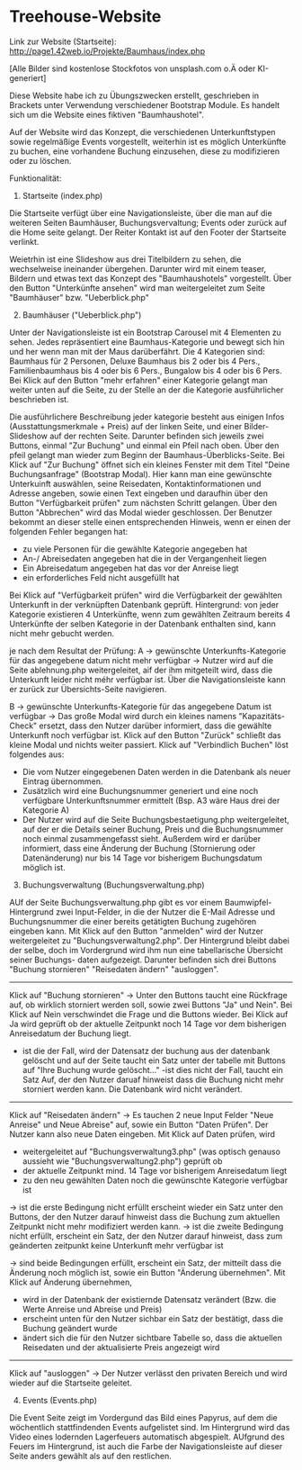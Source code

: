 # Treehouse-Website

Link zur Website (Startseite):
http://page1.42web.io/Projekte/Baumhaus/index.php

[Alle Bilder sind kostenlose Stockfotos von unsplash.com o.Ä oder KI-generiert]


Diese Website habe ich zu Übungszwecken erstellt, geschrieben in Brackets unter Verwendung verschiedener Bootstrap Module.
Es handelt sich um die Website eines fiktiven "Baumhaushotel".

Auf der Website wird das Konzept, die verschiedenen Unterkunftstypen sowie regelmäßige Events vorgestellt, 
weiterhin ist es möglich Unterkünfte zu buchen, eine vorhandene Buchung einzusehen,
diese zu modifizieren oder zu löschen.


Funktionalität:

1. Startseite (index.php)

Die Startseite verfügt über eine Navigationsleiste, über die man auf die weiteren Seiten Baumhäuser, 
Buchungsvervaltung; Events oder zurück auf die Home seite gelangt.
Der Reiter Kontakt ist auf den Footer der Startseite verlinkt.

Weietrhin ist eine Slideshow aus drei Titelbildern zu sehen, die wechselweise ineinander übergehen.
Darunter wird mit einem teaser, Bildern und etwas text das Konzept des "Baumhaushotels" vorgestellt.
Über den Button "Unterkünfte ansehen" wird man weitergeleitet zum Seite "Baumhäuser" bzw. "Ueberblick.php"

2. Baumhäuser ("Ueberblick.php")

Unter der Navigationsleiste ist ein Bootstrap Carousel mit 4 Elementen zu sehen. Jedes repräsentiert 
eine Baumhaus-Kategorie und bewegt sich hin und her wenn man mit der Maus darüberfährt.
Die 4 Kategorien sind: Baumhaus für 2 Personen, Deluxe Baumhaus bis 2 oder bis 4 Pers., 
Familienbaumhaus bis 4 oder bis 6 Pers., Bungalow bis 4 oder bis 6 Pers.
Bei Klick auf den Button "mehr erfahren" einer Kategorie gelangt man weiter unten auf die Seite, 
zu der Stelle an der die Kategorie ausführlicher beschrieben ist.

Die ausführlichere Beschreibung jeder kategorie besteht aus 
einigen Infos (Ausstattungsmerkmale + Preis) auf der linken Seite, und einer Bilder-Slideshow auf der rechten Seite.
Darunter befinden sich jeweils zwei Buttons, einmal "Zur Buchung" und einmal ein Pfeil nach oben. 
Über den pfeil gelangt man wieder zum Beginn der Baumhaus-Überblicks-Seite.
Bei Klick auf "Zur Buchung" öffnet sich ein kleines Fenster mit dem Titel "Deine Buchungsanfrage" (Bootstrap Modal).
Hier kann man eine gewünschte Unterkuinft auswählen, seine Reisedaten, Kontaktinformationen 
und Adresse angeben, sowie einen Text eingeben und daraufhin über den Button "Verfügbarkeit prüfen" 
zum nächsten Schritt gelangen.
Über den Button "Abbrechen" wird das Modal wieder geschlossen.
Der Benutzer bekommt an dieser stelle einen entsprechenden Hinweis, wenn er einen der folgenden Fehler begangen hat:
- zu viele Personen für die gewählte Kategorie angegeben hat
- An-/ Abreisedaten angegeben hat die in der Vergangenheit liegen
- Ein Abreisedatum angegeben hat das vor der Anreise liegt
- ein erforderliches Feld nicht ausgefüllt hat

Bei Klick auf "Verfügbarkeit prüfen" wird die Verfügbarkeit der gewählten Unterkunft in der verknüpften Datenbank geprüft.
Hintergrund: von jeder Kategorie existieren 4 Unterkünfte, wenn zum gewählten Zeitraum bereits 4 Unterkünfte der selben
Kategorie in der Datenbank enthalten sind, kann nicht mehr gebucht werden.

je nach dem Resultat der Prüfung:
 A -> gewünschte Unterkunfts-Kategorie für das angegebene datum nicht mehr verfügbar -> 
Nutzer wird auf die Seite ablehnung.php weitergeleitet, aif der ihm mitgeteilt wird, 
dass die Unterkunft leider nicht méhr verfügbar ist. Über die Navigationsleiste kann er zurück zur Übersichts-Seite navigieren.

B -> gewünschte Unterkunfts-Kategorie für das angegebene Datum ist verfügbar ->
Das große Modal wird durch ein kleines namens "Kapazitäts-Check" ersetzt,
dass den Nutzer  darüber informiert, dass die gewählte Unterkunft noch verfügbar ist. Klick auf den Button "Zurück" 
schließt das kleine Modal und nichts weiter passiert.
Klick auf  "Verbindlich Buchen" löst folgendes aus:
- Die vom Nutzer eingegebenen Daten werden in die Datenbank als neuer Eintrag übernommen. 
- Zusätzlich wird eine Buchungsnummer generiert und eine noch verfügbare Unterkunftsnummer ermittelt (Bsp. A3 wäre Haus drei der Kategorie A)
- Der Nutzer wird auf die Seite Buchungsbestaetigung.php weitergeleitet, auf der er die Details seiner Buchung, Preis und die Buchungsnummer 
noch einmal zusammengefasst sieht.
Außerdem wird er darüber informiert, dass eine Änderung der Buchung (Stornierung oder Datenänderung) nur 
bis 14 Tage vor bisherigem Buchungsdatum möglich ist.


3. Buchungsverwaltung (Buchungsverwaltung.php)

AUf der Seite Buchungsverwaltung.php gibt es vor einem Baumwipfel-Hintergrund zwei Input-Felder, in 
die der Nutzer die E-Mail Adresse und Buchungsnummer die einer bereits getätigten Buchung zugehören 
eingeben kann. Mit Klick auf den Button "anmelden" wird der Nutzer weitergeleitet zu "Buchungsverwaltung2.php".
Der Hintergrund bleibt dabei der selbe, doch im Vordergrund wird ihm nun eine tabellarische Übersicht seiner Buchungs-
daten aufgezeigt. Darunter befinden sich drei Buttons 
"Buchung stornieren"
"Reisedaten ändern"
"ausloggen".

-----

Klick auf "Buchung stornieren" ->
Unter den Buttons taucht eine Rückfrage auf, ob wirklich storniert werden soll, sowie zwei Buttons "Ja" und Nein".
Bei Klick auf Nein verschwindet die Frage und die Buttons wieder. 
Bei Klick auf Ja wird geprüft ob der aktuelle Zeitpunkt noch 14 Tage vor dem bisherigen Anreisedatum der Buchung liegt.
- ist die der Fall, wird der Datensatz der buchung aus der datenbank gelöscht 
und auf der Seite taucht ein Satz unter der tabelle mit Buttons auf "Ihre Buchung wurde gelöscht..."
 -ist dies nicht der Fall, taucht ein Satz Auf, der den Nutzer daruaf hinweist dass die Buchung nicht mehr
storniert werden kann.
Die Datenbank wird nicht verändert.

-----

Klick auf "Reisedaten ändern" ->
Es tauchen 2 neue Input Felder "Neue Anreise" und Neue Abreise" auf, sowie ein Button "Daten Prüfen".
Der Nutzer kann also neue Daten eingeben. Mit Klick auf Daten prüfen, wird 
- weitergeleitet auf "Buchungsverwaltung3.php" (was optisch genauso aussieht wie "Buchungsverwaltung2.php")
geprüft ob 
- der aktuelle Zeitpunkt mind. 14 Tage vor bisherigem Anreisedatum liegt
- zu den neu gewählten Daten noch die gewünschte Kategorie verfügbar ist

-> ist die erste Bedingung nicht erfüllt erscheint wieder ein Satz unter den Buttons, der den Nutzer darauf
 hinweist dass die Buchung zum aktuellen Zeitpunkt nicht mehr modifiziert werden kann.
-> ist die zweite Bedingung nicht erfüllt, erscheint ein Satz, der den Nutzer darauf hinweist, dass
zum geänderten zeitpunkt keine Unterkunft mehr verfügbar ist

-> sind beide Bedingungen erfüllt, erscheint ein Satz, der mitteilt dass die Änderung noch möglich ist, sowie ein Button
"Änderung übernehmen".
Mit Klick auf Änderung übernehmen,
- wird in der Datenbank der existiernde Datensatz verändert (Bzw. die Werte Anreise und Abreise und Preis)
- erscheint unten für den Nutzer sichbar ein Satz der bestätigt, dass die Buchung geändert wurde
- ändert sich die für den Nutzer sichtbare Tabelle so, dass die aktuellen Reisedaten und der 
aktualisierte Preis angezeigt wird

-----
 Klick auf "ausloggen" ->
Der Nutzer verlässt den privaten Bereich und wird wieder auf die Startseite geleitet.

4. Events (Events.php)

Die Event Seite zeigt im Vordergund das Bild eines Papyrus, auf dem die wöchentlich stattfindenden Events aufgelistet sind.
Im Hintergrund wird das Video eines lodernden Lagerfeuers automatisch abgespielt.
AUfgrund des Feuers im Hintergrund, ist auch die Farbe der Navigationsleiste
auf dieser Seite anders gewählt als auf den restlichen.

